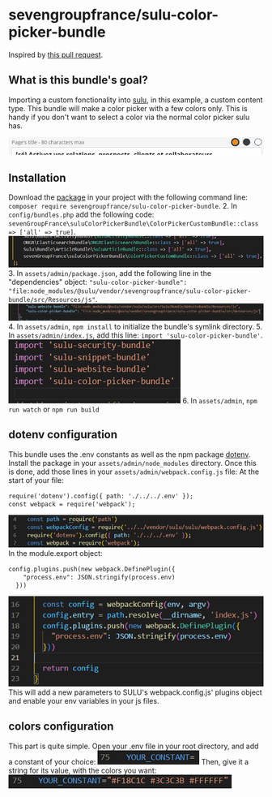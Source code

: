 # sevengroupfrance/sulu-color-picker-bundle

Inspired by [this pull request](https://github.com/sulu/sulu-demo/pull/66).

## What is this bundle's goal?
Importing a custom fonctionality into [sulu](https://github.com/sulu/sulu), in this example, a custom content type.
This bundle will make a color picker with a few colors only. This is handy if you don't want to select a color via the normal color picker sulu has.

![How the color picker looks in sulu's admin](img/cp-1.png)

## Installation
Download the [package](https://packagist.org/packages/sevengroupfrance/sulu-color-picker-bundle) in your project with the following command line: 
`composer require sevengroupfrance/sulu-color-picker-bundle`.
2. In `config/bundles.php` add the following code: 
`sevenGroupFrance\suluColorPickerBundle\ColorPickerCustomBundle::class => ['all' => true]`.\
![bundles.php file with additional line](img/cp-2.png)
3. In `assets/admin/package.json`, add the following line in the "dependencies" object: 
`"sulu-color-picker-bundle": "file:node_modules/@sulu/vendor/sevengroupfrance/sulu-color-picker-bundle/src/Resources/js"`.
![package.json file with additional line](img/cp-3.png)
4. In `assets/admin`, `npm install` to initialize the bundle's symlink directory.
5. In `assets/admin/index.js`, add this line:
`import 'sulu-color-picker-bundle'`.
![index.js file with additional line](img/cp-4.png)
6. In `assets/admin`, `npm run watch` or `npm run build`

## dotenv configuration
This bundle uses the .env constants as well as the npm package [dotenv](https://www.npmjs.com/package/dotenv). Install the package in your `assets/admin/node_modules` directory.
Once this is done, add those lines in your `assets/admin/webpack.config.js` file:
At the start of your file:
```
require('dotenv').config({ path: './../../.env' });
const webpack = require('webpack');
```
![webpack.config.js file with additionals lines](img/cp-5.png)
In the module.export object:
```
config.plugins.push(new webpack.DefinePlugin({
    "process.env": JSON.stringify(process.env)
  }))
```
![webpack.config.js file with additionals lines](img/cp-6.png)
This will add a new parameters to SULU's webpack.config.js' plugins object and enable your env variables in your js files.

## colors configuration
This part is quite simple.
Open your .env file in your root directory, and add a constant of your choice:
![your .env constant](img/cp-7.png)
Then, give it a string for its value, with the colors you want:
![your .env constant](img/cp-8.png)
